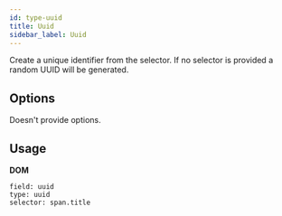 ```yaml
---
id: type-uuid
title: Uuid
sidebar_label: Uuid
---
```


Create a unique identifier from the selector. If no selector is provided a random UUID will be generated.

## Options

Doesn't provide options.

## Usage

**DOM**

```
field: uuid
type: uuid
selector: span.title
```
